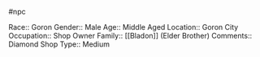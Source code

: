 #npc 

Race:: Goron
Gender:: Male
Age:: Middle Aged
Location:: Goron City
Occupation:: Shop Owner
Family:: [[Bladon]] (Elder Brother)
Comments:: Diamond Shop
Type:: Medium
